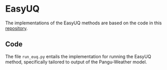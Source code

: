 # EasyUQ

The implementations of the EasyUQ methods are based on the code in this [repository](https://github.com/evwalz/easyuq).

## Code

The file `run_euq.py` entails the implementation for running the EasyUQ method, specifically tailored to output of the Pangu-Weather model.

